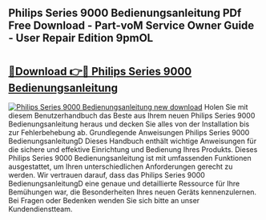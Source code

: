 ## Philips Series 9000 Bedienungsanleitung PDf Free Download - Part-voM Service Owner Guide - User Repair Edition 9pmOL

# <h2><a href="http://df44gyp.blite.top/?on=Philips+Series+9000+Bedienungsanleitung">🔗Download 👉🔴 Philips Series 9000 Bedienungsanleitung</a></h2>

[![Philips Series 9000 Bedienungsanleitung new download](https://i.imgur.com/lujVjoI.png)](http://df44gyp.blite.top/?on=Philips+Series+9000+Bedienungsanleitung)
Holen Sie mit diesem Benutzerhandbuch das Beste aus Ihrem neuen Philips Series 9000 Bedienungsanleitung heraus und decken Sie alles von der Installation bis zur Fehlerbehebung ab. Grundlegende Anweisungen Philips Series 9000 BedienungsanleitungD Dieses Handbuch enthält wichtige Anweisungen für die sichere und effektive Einrichtung und Bedienung Ihres Produkts. Dieses Philips Series 9000 Bedienungsanleitung ist mit umfassenden Funktionen ausgestattet, um Ihren unterschiedlichen Anforderungen gerecht zu werden. Wir vertrauen darauf, dass das Philips Series 9000 BedienungsanleitungD eine genaue und detaillierte Ressource für Ihre Bemühungen war, die Besonderheiten Ihres neuen Geräts kennenzulernen. Bei Fragen oder Bedenken wenden Sie sich bitte an unser Kundendienstteam.
